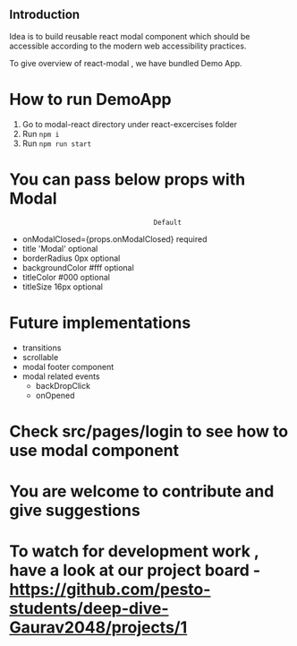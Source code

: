 ## Introduction

Idea is to build reusable react modal component which should be accessible according to the modern web accessibility practices.

To give overview of react-modal , we have bundled Demo App.

# How to run DemoApp

 1. Go to modal-react directory under react-excercises folder
 2. Run `npm i`
 2. Run `npm run start` 


#  You can pass below props with Modal    
                                        Default     
 - onModalClosed={props.onModalClosed}                required
 - title                                'Modal'       optional
 - borderRadius                         0px           optional
 - backgroundColor                      #fff          optional
 - titleColor                           #000          optional
 - titleSize                            16px          optional
 
 
 # Future implementations

 - transitions
 - scrollable
 - modal footer component
 - modal related events 
   - backDropClick
   - onOpened


# Check src/pages/login to see how to use modal component

# You are welcome to contribute and give suggestions 
# To watch for development work , have a look at our project board - https://github.com/pesto-students/deep-dive-Gaurav2048/projects/1